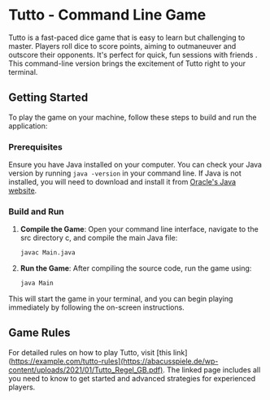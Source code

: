 # Tutto - Command Line Game

Tutto is a fast-paced dice game that is easy to learn but challenging to master. Players roll dice to score points, aiming to outmaneuver and outscore their opponents. It's perfect for quick, fun sessions with friends . This command-line version brings the excitement of Tutto right to your terminal.

## Getting Started

To play the game on your machine, follow these steps to build and run the application:

### Prerequisites

Ensure you have Java installed on your computer. You can check your Java version by running `java -version` in your command line. If Java is not installed, you will need to download and install it from [Oracle's Java website](https://www.oracle.com/java/technologies/javase-jdk11-downloads.html).

### Build and Run

1. **Compile the Game**: Open your command line interface, navigate to the src directory c, and compile the main Java file:
    ```bash
    javac Main.java
    ```

2. **Run the Game**: After compiling the source code, run the game using:
    ```bash
    java Main
    ```

This will start the game in your terminal, and you can begin playing immediately by following the on-screen instructions.

## Game Rules

For detailed rules on how to play Tutto, visit [this link](https://example.com/tutto-rules](https://abacusspiele.de/wp-content/uploads/2021/01/Tutto_Regel_GB.pdf). The linked page includes all you need to know to get started and advanced strategies for experienced players.
